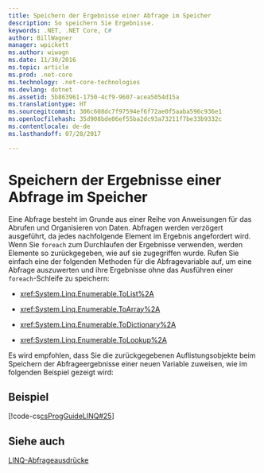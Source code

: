 ```yaml
---
title: Speichern der Ergebnisse einer Abfrage im Speicher
description: So speichern Sie Ergebnisse.
keywords: .NET, .NET Core, C#
author: BillWagner
manager: wpickett
ms.author: wiwagn
ms.date: 11/30/2016
ms.topic: article
ms.prod: .net-core
ms.technology: .net-core-technologies
ms.devlang: dotnet
ms.assetid: 5b863961-1750-4cf9-9607-acea5054d15a
ms.translationtype: HT
ms.sourcegitcommit: 306c608dc7f97594ef6f72ae0f5aaba596c936e1
ms.openlocfilehash: 35d908bde06ef55ba2dc93a73211f7be33b9332c
ms.contentlocale: de-de
ms.lasthandoff: 07/28/2017

---
```

# <a name="store-the-results-of-a-query-in-memory"></a>Speichern der Ergebnisse einer Abfrage im Speicher

Eine Abfrage besteht im Grunde aus einer Reihe von Anweisungen für das Abrufen und Organisieren von Daten. Abfragen werden verzögert ausgeführt, da jedes nachfolgende Element im Ergebnis angefordert wird. Wenn Sie `foreach` zum Durchlaufen der Ergebnisse verwenden, werden Elemente so zurückgegeben, wie auf sie zugegriffen wurde. Rufen Sie einfach eine der folgenden Methoden für die Abfragevariable auf, um eine Abfrage auszuwerten und ihre Ergebnisse ohne das Ausführen einer `foreach`-Schleife zu speichern:  
  
-   <xref:System.Linq.Enumerable.ToList%2A>  
  
-   <xref:System.Linq.Enumerable.ToArray%2A>  
  
-   <xref:System.Linq.Enumerable.ToDictionary%2A>  
  
-   <xref:System.Linq.Enumerable.ToLookup%2A>  
  
 Es wird empfohlen, dass Sie die zurückgegebenen Auflistungsobjekte beim Speichern der Abfrageergebnisse einer neuen Variable zuweisen, wie im folgenden Beispiel gezeigt wird:  
  
## <a name="example"></a>Beispiel  
 [!code-cs[csProgGuideLINQ#25](../../../samples/snippets/csharp/concepts/linq/how-to-store-the-results-of-a-query-in-memory_1.cs)]  
  

## <a name="see-also"></a>Siehe auch  
 [LINQ-Abfrageausdrücke](index.md)

